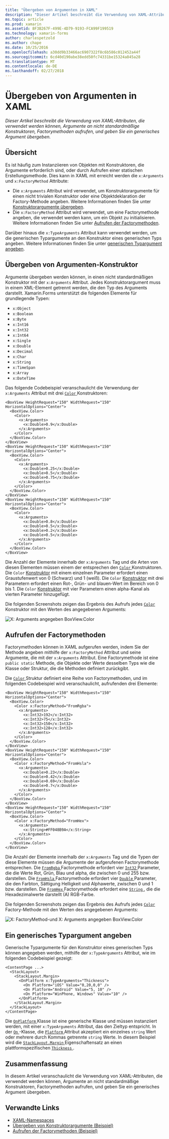 ```yaml
---
title: "Übergeben von Argumenten in XAML"
description: "Dieser Artikel beschreibt die Verwendung von XAML-Attributen, die verwendet werden können, Argumente an nicht standardmäßige Konstruktoren, Factorymethoden aufrufen, und geben Sie ein generisches Argument übergeben."
ms.topic: article
ms.prod: xamarin
ms.assetid: 8F3B267F-499E-4D79-9193-FCA99F199519
ms.technology: xamarin-forms
author: charlespetzold
ms.author: chape
ms.date: 10/25/2016
ms.openlocfilehash: a30dd9b33466ac6907322f8c6b586c012452a44f
ms.sourcegitcommit: 6cd40d190abe38edd50fc74331be15324a845a28
ms.translationtype: MT
ms.contentlocale: de-DE
ms.lasthandoff: 02/27/2018
---
```

# <a name="passing-arguments-in-xaml"></a>Übergeben von Argumenten in XAML

_Dieser Artikel beschreibt die Verwendung von XAML-Attributen, die verwendet werden können, Argumente an nicht standardmäßige Konstruktoren, Factorymethoden aufrufen, und geben Sie ein generisches Argument übergeben._

## <a name="overview"></a>Übersicht

Es ist häufig zum Instanziieren von Objekten mit Konstruktoren, die Argumente erforderlich sind, oder durch Aufrufen einer statischen Erstellungsmethode. Dies kann in XAML mit erreicht werden die `x:Arguments` und `x:FactoryMethod` Attribute:

- Die `x:Arguments` Attribut wird verwendet, um Konstruktorargumente für einen nicht trivialen Konstruktor oder eine Objektdeklaration der Factory-Methode angeben. Weitere Informationen finden Sie unter [Konstruktorargumente übergeben](#constructor_arguments).
- Die `x:FactoryMethod` Attribut wird verwendet, um eine Factorymethode angeben, die verwendet werden kann, um ein Objekt zu initialisieren. Weitere Informationen finden Sie unter [Aufrufen der Factorymethoden](#factory_methods).

Darüber hinaus die `x:TypeArguments` Attribut kann verwendet werden, um die generischen Typargumente an den Konstruktor eines generischen Typs angeben. Weitere Informationen finden Sie unter [generischen Typargument angeben](#generic_type_arguments).

<a name="constructor_arguments" />

## <a name="passing-constructor-arguments"></a>Übergeben von Argumenten-Konstruktor

Argumente übergeben werden können, in einen nicht standardmäßigen Konstruktor mit der `x:Arguments` Attribut. Jedes Konstruktorargument muss in einem XML-Element getrennt werden, die den Typ des Arguments darstellt. Xamarin.Forms unterstützt die folgenden Elemente für grundlegende Typen:

- `x:Object`
- `x:Boolean`
- `x:Byte`
- `x:Int16`
- `x:Int32`
- `x:Int64`
- `x:Single`
- `x:Double`
- `x:Decimal`
- `x:Char`
- `x:String`
- `x:TimeSpan`
- `x:Array`
- `x:DateTime`

Das folgende Codebeispiel veranschaulicht die Verwendung der `x:Arguments` Attribut mit drei [ `Color` ](https://developer.xamarin.com/api/type/Xamarin.Forms.Color/) Konstruktoren:

```xaml
<BoxView HeightRequest="150" WidthRequest="150" HorizontalOptions="Center">
  <BoxView.Color>
    <Color>
      <x:Arguments>
        <x:Double>0.9</x:Double>
      </x:Arguments>
    </Color>
  </BoxView.Color>
</BoxView>
<BoxView HeightRequest="150" WidthRequest="150" HorizontalOptions="Center">
  <BoxView.Color>
    <Color>
      <x:Arguments>
        <x:Double>0.25</x:Double>
        <x:Double>0.5</x:Double>
        <x:Double>0.75</x:Double>
      </x:Arguments>
    </Color>
  </BoxView.Color>
</BoxView>
<BoxView HeightRequest="150" WidthRequest="150" HorizontalOptions="Center">
  <BoxView.Color>
    <Color>
      <x:Arguments>
        <x:Double>0.8</x:Double>
        <x:Double>0.5</x:Double>
        <x:Double>0.2</x:Double>
        <x:Double>0.5</x:Double>
      </x:Arguments>
    </Color>
  </BoxView.Color>
</BoxView>
```

Die Anzahl der Elemente innerhalb der `x:Arguments` Tag und die Arten von diesen Elementen müssen einem der entsprechen den [ `Color` ](https://developer.xamarin.com/api/type/Xamarin.Forms.Color/) Konstruktoren. Die `Color` [Konstruktor](https://developer.xamarin.com/api/constructor/Xamarin.Forms.Color.Color/p/System.Double/) mit einem einzelnen Parameter erfordert einen Graustufenwert von 0 (Schwarz) und 1 (weiß). Die `Color` [Konstruktor](https://developer.xamarin.com/api/constructor/Xamarin.Forms.Color.Color/p/System.Double/System.Double/System.Double/) mit drei Parametern erfordert einen Rot-, Grün- und blauen-Wert im Bereich von 0 bis 1. Die `Color` [Konstruktor](https://developer.xamarin.com/api/constructor/Xamarin.Forms.Color.Color/p/System.Double/System.Double/System.Double/System.Double/) mit vier Parametern einen alpha-Kanal als vierten Parameter hinzugefügt.

Die folgenden Screenshots zeigen das Ergebnis des Aufrufs jedes [ `Color` ](https://developer.xamarin.com/api/type/Xamarin.Forms.Color/) Konstruktor mit den Werten des angegebenen Arguments:

![](passing-arguments-images/passing-arguments.png "X: Arguments angegeben BoxView.Color")

<a name="factory_methods" />

## <a name="calling-factory-methods"></a>Aufrufen der Factorymethoden

Factorymethoden können in XAML aufgerufen werden, indem Sie der Methode angeben mithilfe der `x:FactoryMethod` Attribut und seine Argumente, die mit der `x:Arguments` Attribut. Eine Factorymethode ist eine `public static` Methode, die Objekte oder Werte desselben Typs wie die Klasse oder Struktur, die die Methoden definiert zurückgibt.

Die [ `Color` ](https://developer.xamarin.com/api/type/Xamarin.Forms.Color/) Struktur definiert eine Reihe von Factorymethoden, und im folgenden Codebeispiel wird veranschaulicht, aufrufenden drei Elemente:

```xaml
<BoxView HeightRequest="150" WidthRequest="150" HorizontalOptions="Center">
  <BoxView.Color>
    <Color x:FactoryMethod="FromRgba">
      <x:Arguments>
        <x:Int32>192</x:Int32>
        <x:Int32>75</x:Int32>
        <x:Int32>150</x:Int32>                      
        <x:Int32>128</x:Int32>
      </x:Arguments>
    </Color>
  </BoxView.Color>
</BoxView>
<BoxView HeightRequest="150" WidthRequest="150" HorizontalOptions="Center">
  <BoxView.Color>
    <Color x:FactoryMethod="FromHsla">
      <x:Arguments>
        <x:Double>0.23</x:Double>
        <x:Double>0.42</x:Double>
        <x:Double>0.69</x:Double>
        <x:Double>0.7</x:Double>
      </x:Arguments>
    </Color>
  </BoxView.Color>
</BoxView>
<BoxView HeightRequest="150" WidthRequest="150" HorizontalOptions="Center">
  <BoxView.Color>
    <Color x:FactoryMethod="FromHex">
      <x:Arguments>
        <x:String>#FF048B9A</x:String>
      </x:Arguments>
    </Color>
  </BoxView.Color>
</BoxView>
```

Die Anzahl der Elemente innerhalb der `x:Arguments` Tag und die Typen der diese Elemente müssen die Argumente der aufgerufenen Factorymethode entsprechen. Die [ `FromRgba` ](https://developer.xamarin.com/api/member/Xamarin.Forms.Color.FromRgba/p/System.Int32/System.Int32/System.Int32/System.Int32/) Factorymethode erfordert vier [ `Int32` ](https://developer.xamarin.com/api/type/System.Int32/) Parameter, die die Werte Rot, Grün, Blau und alpha, die zwischen 0 und 255 bzw. darstellen. Die [ `FromHsla` ](https://developer.xamarin.com/api/member/Xamarin.Forms.Color.FromHsla/p/System.Double/System.Double/System.Double/System.Double/) Factorymethode erfordert vier [ `Double` ](https://developer.xamarin.com/api/type/System.Double/) Parameter, die den Farbton, Sättigung Helligkeit und Alphawerte, zwischen 0 und 1 bzw. darstellen. Die [ `FromHex` ](https://developer.xamarin.com/api/member/Xamarin.Forms.Color.FromHex/p/System.String/) Factorymethode erfordert eine [ `String` ](https://developer.xamarin.com/api/type/System.String/) , die die Hexadezimalwerte darstellt (A) RGB-Farbe.

Die folgenden Screenshots zeigen das Ergebnis des Aufrufs jedes [ `Color` ](https://developer.xamarin.com/api/type/Xamarin.Forms.Color/) Factory-Methode mit den Werten des angegebenen Arguments:

![](passing-arguments-images/factory-methods.png "X: FactoryMethod-und X: Arguments angegeben BoxView.Color")

<a name="generic_type_arguments" />

## <a name="specifying-a-generic-type-argument"></a>Ein generisches Typargument angeben

Generische Typargumente für den Konstruktor eines generischen Typs können angegeben werden, mithilfe der `x:TypeArguments` Attribut, wie im folgenden Codebeispiel gezeigt:

```xaml
<ContentPage ...>
  <StackLayout>
    <StackLayout.Margin>
      <OnPlatform x:TypeArguments="Thickness">
        <On Platform="iOS" Value="0,20,0,0" />
        <On Platform="Android" Value="5, 10" />
        <On Platform="WinPhone, Windows" Value="10" />
      </OnPlatform>
    </StackLayout.Margin>
  </StackLayout>
</ContentPage>
```

Die [ `OnPlatform` ](https://developer.xamarin.com/api/type/Xamarin.Forms.OnPlatform%3CT%3E/) Klasse ist eine generische Klasse und müssen instanziiert werden, mit einer `x:TypeArguments` Attribut, das den Zieltyp entspricht. In der [ `On` ](https://developer.xamarin.com/api/type/Xamarin.Forms.On/) -Klasse, die [ `Platform` ](https://developer.xamarin.com/api/property/Xamarin.Forms.On.Platform/) Attribut akzeptiert ein einzelnes `string` Wert oder mehrere durch Kommas getrennte `string` Werte. In diesem Beispiel wird die [ `StackLayout.Margin` ](https://developer.xamarin.com/api/property/Xamarin.Forms.View.Margin/) Eigenschaftensatz an einen plattformspezifischen [ `Thickness` ](https://developer.xamarin.com/api/type/Xamarin.Forms.Thickness/).

## <a name="summary"></a>Zusammenfassung

In diesem Artikel veranschaulicht die Verwendung von XAML-Attributen, die verwendet werden können, Argumente an nicht standardmäßige Konstruktoren, Factorymethoden aufrufen, und geben Sie ein generisches Argument übergeben.


## <a name="related-links"></a>Verwandte Links

- [XAML-Namespaces](~/xamarin-forms/xaml/namespaces.md)
- [Übergeben von Konstruktorargumente (Beispiel)](https://developer.xamarin.com/samples/xamarin-forms/xaml/passingconstructorarguments/)
- [Aufrufen der Factorymethoden (Beispiel)](https://developer.xamarin.com/samples/xamarin-forms/xaml/callingfactorymethods/)
